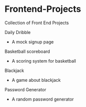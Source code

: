 # Frontend-Projects
Collection of Front End Projects

Daily Dribble
- A mock signup page

Basketball scoreboard
- A scoring system for basketball

Blackjack
- A game about blackjack

Password Generator
- A random password generator
